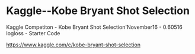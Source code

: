 # Kaggle--Kobe Bryant Shot Selection
Kaggle Competiton - Kobe Bryant Shot Selection'November16 - 0.60516 logloss - Starter Code

https://www.kaggle.com/c/kobe-bryant-shot-selection
